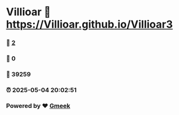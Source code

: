 # Villioar :link: https://Villioar.github.io/Villioar3 
### :page_facing_up: [2](https://Villioar.github.io/Villioar3/tag.html) 
### :speech_balloon: 0 
### :hibiscus: 39259 
### :alarm_clock: 2025-05-04 20:02:51 
### Powered by :heart: [Gmeek](https://github.com/Meekdai/Gmeek)
